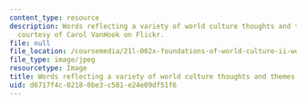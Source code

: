 ```yaml
---
content_type: resource
description: Words reflecting a variety of world culture thoughts and themes. Photo
  courtesy of Carol VanHook on Flickr.
file: null
file_location: /coursemedia/21l-002x-foundations-of-world-culture-ii-world-literatures-and-texts-spring-2012/d6717f4c02180be3c581e24e09df51f6_21l-002xs12-th.jpg
file_type: image/jpeg
resourcetype: Image
title: Words reflecting a variety of world culture thoughts and themes
uid: d6717f4c-0218-0be3-c581-e24e09df51f6
---
```

